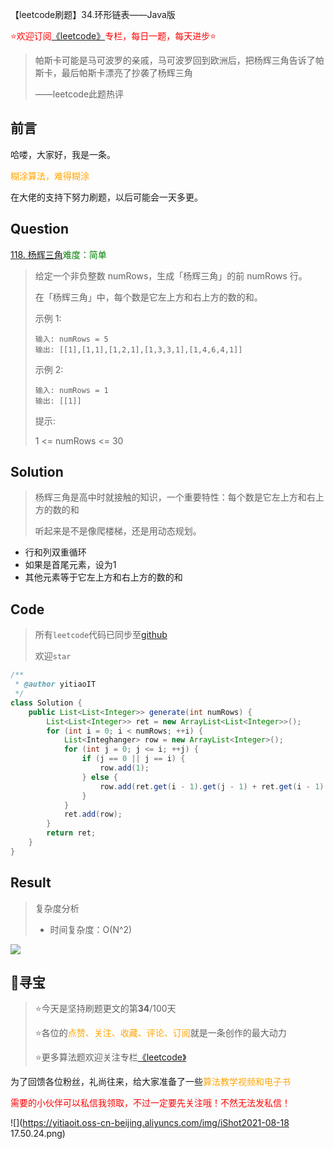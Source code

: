 【leetcode刷题】34.环形链表——Java版

<font color=red>⭐欢迎订阅[《leetcode》](https://blog.csdn.net/skylibiao/category_10867560.html)专栏，每日一题，每天进步⭐</font>

>帕斯卡可能是马可波罗的亲戚，马可波罗回到欧洲后，把杨辉三角告诉了帕斯卡，最后帕斯卡漂亮了抄袭了杨辉三角
>
>——leetcode此题热评

## 前言

哈喽，大家好，我是一条。

<font color=orange>糊涂算法，难得糊涂</font>

在大佬的支持下努力刷题，以后可能会一天多更。

## Question

<font color=green>[118. 杨辉三角](https://leetcode-cn.com/problems/pascals-triangle/)难度：简单</font>

>给定一个非负整数 numRows，生成「杨辉三角」的前 numRows 行。
>
>在「杨辉三角」中，每个数是它左上方和右上方的数的和。
>
>示例 1:
>
>```
>输入: numRows = 5
>输出: [[1],[1,1],[1,2,1],[1,3,3,1],[1,4,6,4,1]]
>```
>
>示例 2:
>
>```
>输入: numRows = 1
>输出: [[1]]
>```
>
>
>提示:
>
>1 <= numRows <= 30

## Solution

>杨辉三角是高中时就接触的知识，一个重要特性：每个数是它左上方和右上方的数的和
>
>听起来是不是像爬楼梯，还是用动态规划。

- 行和列双重循环
- 如果是首尾元素，设为1
- 其他元素等于它左上方和右上方的数的和


## Code

>所有`leetcode`代码已同步至[github](https://github.com/lbsys)
>
>欢迎`star`

```java
/**
 * @author yitiaoIT
 */
class Solution {
    public List<List<Integer>> generate(int numRows) {
        List<List<Integer>> ret = new ArrayList<List<Integer>>();
        for (int i = 0; i < numRows; ++i) {
            List<Integhanger> row = new ArrayList<Integer>();
            for (int j = 0; j <= i; ++j) {
                if (j == 0 || j == i) {
                    row.add(1);
                } else {
                    row.add(ret.get(i - 1).get(j - 1) + ret.get(i - 1).get(j));
                }
            }
            ret.add(row);
        }
        return ret;
    }
}
```

## Result

> 复杂度分析
>
> - 时间复杂度：O(N^2) 


![](https://yitiaoit.oss-cn-beijing.aliyuncs.com/img/image-20210818173122694.png)

## 🌈寻宝

>⭐今天是坚持刷题更文的第**34**/100天
>
>⭐各位的<font color=orange>点赞、关注、收藏、评论、订阅</font>就是一条创作的最大动力
>
>⭐更多算法题欢迎关注专栏[《leetcode》](https://blog.csdn.net/skylibiao/category_10867560.html)

为了回馈各位粉丝，礼尚往来，给大家准备了一些<font color=orange>算法教学视频和电子书</font>

<font color=red>需要的小伙伴可以私信我领取，不过一定要先关注哦！不然无法发私信！</font>

![](https://yitiaoit.oss-cn-beijing.aliyuncs.com/img/iShot2021-08-18 17.50.24.png)